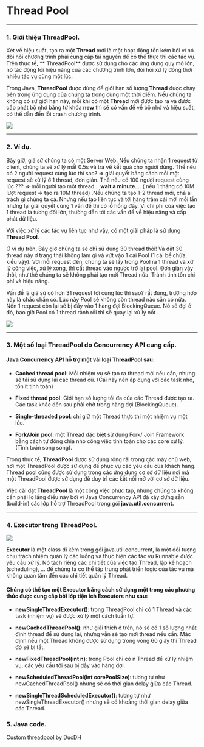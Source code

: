 # Thread Pool

------------

### 1. Giới thiệu ThreadPool.
Xét về hiệu suất, tạo ra một **Thread** mới là một hoạt động tốn kém bởi vì nó đòi hỏi chương trình phải cung cấp tài nguyên để có thể thực thi các tác vụ. Trên thực tế, ** ThreadPool** được sử dụng cho các ứng dụng quy mô lớn, nó tác động tới hiệu năng của các chương trình lớn, đòi hỏi xử lý đồng thời nhiều tác vụ cùng một lúc.

Trong Java, **ThreadPool** được dùng để giới hạn số lượng **Thread** được chạy bên trong ứng dụng của chúng ta trong cùng một thời điểm. Nếu chúng ta không có sự giới hạn này, mỗi khi có một **Thread** mới được tạo ra và được cấp phát bộ nhớ bằng từ khóa **new** thì sẽ có vấn đề về bộ nhớ và hiệu suất, có thể dẫn đến lỗi crash chương trình.

[![](https://batnamv.files.wordpress.com/2017/04/capture2.png?w=344&h=184)](https://batnamv.files.wordpress.com/2017/04/capture2.png?w=344&h=184)


------------



### 2. Ví dụ.

Bây giờ, giả sử chúng ta có một Server Web. Nếu chúng ta nhận 1 request từ client, chúng ta sẽ xử lý mất 0.5s và trả về kết quả cho người dùng. Thế nếu có 2 người request cùng lúc thì sao? => giải quyết bằng cách mỗi một request sẽ xử lý ở 1 thread, đơn giản.
Thế nếu có 100 người request cùng lúc ??? => mỗi người tạo một thread... **wait a minute**.... ( nếu 1 tháng có 10M lượt request => tạo ra 10M thread) .Nếu chúng ta tạo 1-2 thread mới, chả ai trách gì chúng ta cả. Nhưng nếu  tạo liên tục và tới hàng trăm cái mới mỗi lần nhưng lại giải quyết cùng 1 vấn đề thì có lỗ hổng đấy. Vì chi phí của việc tạo 1 thread là tương đối lớn, thường dẫn tới các vấn đề về hiệu năng và cấp phát dữ liệu.

Với việc xử lý các tác vụ liên tục như vậy, có một giải pháp là sử dụng **Thread Pool**.

Ở ví dụ trên, Bây giờ chúng ta sẽ chỉ sử dụng 30 thread thôi! Và đặt 30 thread này ở trạng thái không làm gì và vứt vào 1 cái Pool (1 cái bể chứa, kiểu vậy). Với mỗi request đến, chúng ta sẽ lấy trong Pool ra 1 thread và xử lý công việc, xử lý xong, thì cất thread vào ngược trở lại pool. Đơn giản vậy thôi, như thế chúng ta sẽ không phải tạo mới Thread nữa. Tránh tình tốn chi phí và hiệu năng.

Vấn đề là giả sử có hơn 31 request tới cùng lúc thì sao? rất đúng, trường hợp này là chắc chắn có. Lúc này Pool sẽ không còn thread nào sẵn có nữa. Nên 1 request còn lại sẽ bị đẩy vào 1 hàng đợi BlockingQueue. Nó sẽ đợi ở đó, bao giờ Pool có 1 thread rảnh rỗi thì sẽ quay lại xử lý nốt .


[![](https://batnamv.files.wordpress.com/2017/04/capture11.png)](https://batnamv.files.wordpress.com/2017/04/capture11.png)

------------


### 3. Một số loại ThreadPool do Concurrency API cung cấp.

#### Java Concurrency API hỗ trợ một vài loại ThreadPool sau:

- **Cached thread pool**: Mỗi nhiệm vụ sẽ tạo ra thread mới nếu cần, nhưng sẽ tái sử dụng lại các thread cũ. (Cái này nên áp dụng với các task nhỏ, tốn ít tính toán)

- **Fixed thread pool**: Giới hạn số lượng tối đa của các Thread được tạo ra. Các task khác đến sau phải chờ trong hàng đợi (BlockingQueue).

- **Single-threaded pool**: chỉ giữ một Thread thực thi một nhiệm vụ một lúc.

- **Fork/Join pool**: một Thread đặc biệt sử dụng Fork/ Join Framework bằng cách tự động chia nhỏ công việc tính toán cho các core xử lý. (Tính toán song song).

Trong thực tế, **ThreadPool** được sử dụng rộng rãi trong các máy chủ web, nơi một ThreadPool được sử dụng để phục vụ các yêu cầu của khách hàng. Thread pool cũng được sử dụng trong các ứng dụng cơ sở dữ liệu nơi mà một ThreadPool được sử dụng để duy trì các kết nối mở với cơ sở dữ liệu.

Việc cài đặt **ThreadPool** là một công việc phức tạp, nhưng chúng ta không cần phải lo lắng điều này bởi vì Java Concurrency API đã xây dựng sẵn (build-in) các lớp hỗ trợ ThreadPool trong gói **java.util.concurrent.**


------------

### 4. Executor trong ThreadPool.

[![](https://gpcoder.com/wp-content/uploads/2018/02/threadpool-executor-service.png)](https://gpcoder.com/wp-content/uploads/2018/02/threadpool-executor-service.png)

**Executor** là một class đi kèm trong gói java.util.concurrent, là một đối tượng chịu trách nhiệm quản lý các luồng và thực hiện các tác vụ Runnable được yêu cầu xử lý. Nó tách riêng các chi tiết của việc tạo Thread, lập kế hoạch (scheduling), … để chúng ta có thể tập trung phát triển logic của tác vụ mà không quan tâm đến các chi tiết quản lý Thread.

#### **Chúng có thể tạo một Executor bằng cách sử dụng một trong các phương thức được cung cấp bởi lớp tiện ích Executors như sau:**

- **newSingleThreadExecutor()**: trong ThreadPool chỉ có 1 Thread và các task (nhiệm vụ) sẽ được xử lý một cách tuần tự.

- **newCachedThreadPool()**: như giải thích ở trên, nó sẽ có 1 số lượng nhất định thread để sử dụng lại, nhưng vẫn sẽ tạo mới thread nếu cần. Mặc định nếu một Thread không được sử dụng trong vòng 60 giây thì Thread đó sẽ bị tắt.

- **newFixedThreadPool(int n)**: trong Pool chỉ có n Thread để xử lý nhiệm vụ, các yêu cầu tới sau bị đẩy vào hàng đợi.

- **newScheduledThreadPool(int corePoolSize)**: tương tự như newCachedThreadPool() nhưng sẽ có thời gian delay giữa các Thread.

- **newSingleThreadScheduledExecutor()**: tương tự như newSingleThreadExecutor() nhưng sẽ có khoảng thời gian delay giữa các Thread.

### 5. Java code.

[Custom threadpool by DucDH](https://github.com/huyductopica/DucDH_Topica/tree/master/BTVN_04/BT2 "Custom threadpool")




